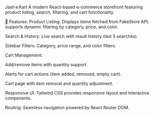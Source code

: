 Jash e Kart
A modern React-based e-commerce storefront featuring product listing, search, filtering, and cart functionality.

🚀 Features:
Product Listing: Displays items fetched from FakeStore API; supports dynamic filtering by category, price, and color.

Search & History: Live search with result history (last 5 searches).

Sidebar Filters: Category, price range, and color filters.

Cart Management:

Add/remove items with quantity support.

Alerts for cart actions (item added, removed, empty cart).

Cart page with item removal and quantity adjustment.

Responsive UI: Tailwind CSS provides responsive layout and interactive components.

Routing: Seamless navigation powered by React Router DOM.